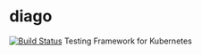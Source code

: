 # diago
[![Build Status](https://travis-ci.org/t-bfame/diago.svg?branch=dev)](https://travis-ci.org/t-bfame/diago)
Testing Framework for Kubernetes
